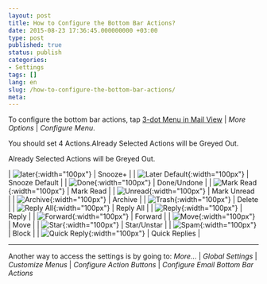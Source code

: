 ```yaml
---
layout: post
title: How to Configure the Bottom Bar Actions?
date: 2015-08-23 17:36:45.000000000 +03:00
type: post
published: true
status: publish
categories:
- Settings
tags: []
lang: en
slug: /how-to-configure-the-bottom-bar-actions/
meta:
---
```


To configure the bottom bar actions, tap [3-dot Menu in Mail View](/3-dot-menu-options/) \| *More Options* \| *Configure Menu*.

You should set 4 Actions.Already Selected Actions will be Greyed Out.

Already Selected Actions will be Greyed Out.


| ![later](/assets/ic_action_later-.png){:width="100px"} | Snooze+ |
| ![Later Default](/assets/ic_action_later_default.png){:width="100px"} | Snooze Default |
| ![Done](/assets/ic_action_done.png){:width="100px"} | Done/Undone |
| ![Mark Read](/assets/ic_action_wear_mark_as_read.png){:width="100px"} | Mark Read |
| ![Unread](/assets/menu_item_unread.png){:width="100px"} | Mark Unread |
| ![Archive](/assets/ic_action_wear_archive.png){:width="100px"} | Archive |
| ![Trash](/assets/folder_trash.png){:width="100px"} | Delete |
| ![Reply All](/assets/ic_action_reply_all.png){:width="100px"} | Reply All |
| ![Reply](/assets/ic_action_wear_reply.png){:width="100px"} | Reply |
| ![Forward](/assets/ic_action_forward.png){:width="100px"} | Forward |
| ![Move](/assets/ic_action_move.png){:width="100px"} | Move |
| ![Star](/assets/menu_item_star.png){:width="100px"} | Star/Unstar |
| ![Spam](/assets/ic_action_spam.png){:width="100px"} | Block |
| ![Quick Reply](/assets/settings_swipe_quick_reply1.png){:width="100px"} | Quick Replies |

---

Another way to access the settings is by going to:
*More...* \| *Global Settings* \| *Customize Menus* \| *Configure Action Buttons* \| *Configure Email Bottom Bar Actions*